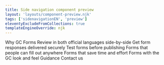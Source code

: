 ```yaml
---
title: Side navigation component preview
layout: 'layouts/component-preview.njk'
tags: ['sidenavigationEN', 'preview']
eleventyExcludeFromCollections: true
templateEngineOverride: njk
---
```


<gcds-side-nav label="GC Forms">
  <gcds-nav-link href="#">Why GC Forms</gcds-nav-link>
  <gcds-nav-group menu-label="Features" open-trigger="Features">
    <gcds-nav-group menu-label="Build and manage forms yourself" open-trigger="Build and manage forms yourself">
      <gcds-nav-link href="#">Review in both official languages side-by-side</gcds-nav-link>
      <gcds-nav-link href="#">Get form responses delivered securely</gcds-nav-link>
      <gcds-nav-link href="#">Test forms before publishing</gcds-nav-link>
    </gcds-nav-group>
    <gcds-nav-group menu-label="Publish trusted, user-friendly forms" open-trigger="Publish trusted, user-friendly forms">
      <gcds-nav-link href="#">Forms that people can fill out anywhere</gcds-nav-link>
      <gcds-nav-link href="#">Forms that save time and effort</gcds-nav-link>
      <gcds-nav-link href="#">Forms with the GC look and feel</gcds-nav-link>
    </gcds-nav-group>
  </gcds-nav-group>
  <gcds-nav-link href="#">Guidance</gcds-nav-link>
  <gcds-nav-link href="#">Contact us</gcds-nav-link>
</gcds-side-nav>
